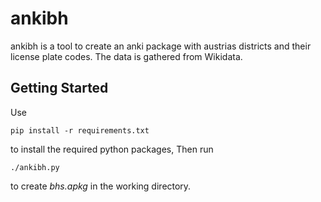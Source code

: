 # ankibh

ankibh is a tool to create an anki package with austrias districts and their license plate codes. The data is gathered from Wikidata.

## Getting Started

Use
```
pip install -r requirements.txt
```

to install the required python packages, Then run

```
./ankibh.py
```

to create _bhs.apkg_ in the working directory.
